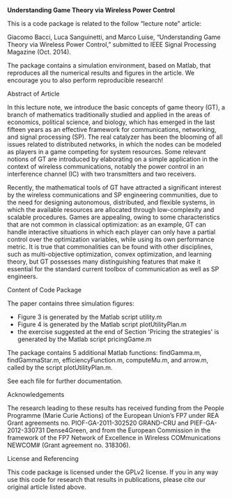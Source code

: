 **Understanding Game Theory via Wireless Power Control**

This is a code package is related to the follow “lecture note” article:

Giacomo Bacci, Luca Sanguinetti, and Marco Luise, “Understanding Game Theory via Wireless Power Control,” submitted to IEEE Signal Processing Magazine (Oct. 2014).

The package contains a simulation environment, based on Matlab, that reproduces all the numerical results and figures in the article. We encourage you to also perform reproducible research!

Abstract of Article

In this lecture note, we introduce the basic concepts of game theory (GT), a branch of mathematics traditionally studied and applied in the areas of economics, political science, and biology, which has emerged in the last fifteen years as an effective framework for communications, networking, and signal processing (SP). The real catalyzer has been the blooming of all issues related to distributed networks, in which the nodes can be modeled as players in a game competing for system resources. Some relevant notions of GT are introduced by elaborating on a simple application in the context of wireless communications, notably the power control in an interference channel (IC) with two transmitters and two receivers.

Recently, the mathematical tools of GT have attracted a significant interest by the wireless communications and SP engineering communities, due to the need for designing autonomous, distributed, and flexible systems, in which the available resources are allocated through low-complexity and scalable procedures. Games are appealing, owing to some characteristics that are not common in classical optimization: as an example, GT can handle interactive situations in which each player can only have a partial control over the optimization variables, while using its own performance metric. It is true that commonalities can be found with other disciplines, such as multi-objective optimization, convex optimization, and learning theory, but GT possesses many distinguishing features that make it essential for the standard current toolbox of communication as well as SP engineers.


Content of Code Package

The paper contains three simulation figures:
- Figure 3 is generated by the Matlab script utility.m
- Figure 4 is generated by the Matlab script plotUtilityPlan.m
- the exercise suggested at the end of Section 'Pricing the strategies' is generated by the Matlab script pricingGame.m


The package contains 5 additional Matlab functions: findGamma.m, findGammaStar.m, efficiencyFunction.m, computeMu.m, and arrow.m, called by the script plotUtilityPlan.m.

See each file for further documentation.


Acknowledgements

The research leading to these results has received funding from the People Programme (Marie Curie Actions) of the European Union’s FP7 under REA Grant agreements no. PIOF-GA-2011-302520 GRAND-CRU and PIEF-GA-2012-330731 Dense4Green, and from the European Commission in the framework of the FP7 Network of Excellence in Wireless COMmunications NEWCOM#
(Grant agreement no. 318306).


License and Referencing

This code package is licensed under the GPLv2 license. If you in any way use this code for research that results in publications, please cite our original article listed above.
